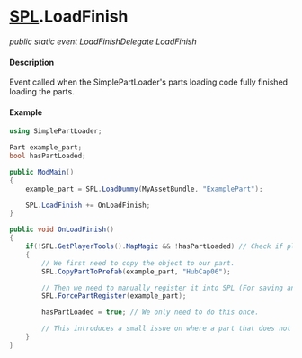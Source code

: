 # [SPL](api/spl.md).LoadFinish

*public static event LoadFinishDelegate LoadFinish*

#### Description
Event called when the SimplePartLoader's parts loading code fully finished loading the parts.

#### Example
```csharp
using SimplePartLoader;

Part example_part;
bool hasPartLoaded;

public ModMain()
{
    example_part = SPL.LoadDummy(MyAssetBundle, "ExamplePart");

    SPL.LoadFinish += OnLoadFinish;
}

public void OnLoadFinish()
{
    if(!SPL.GetPlayerTools().MapMagic && !hasPartLoaded) // Check if player is not on survival mode
    {
        // We first need to copy the object to our part.
        SPL.CopyPartToPrefab(example_part, "HubCap06");

        // Then we need to manually register it into SPL (For saving and loading, localization and more)
        SPL.ForcePartRegister(example_part);

        hasPartLoaded = true; // We only need to do this once.

        // This introduces a small issue on where a part that does not exist in survival can exist by just loading first default and then survival. Remember that!
    }
}
```
